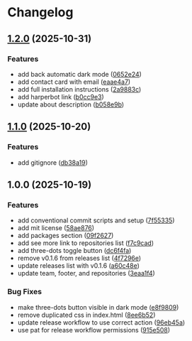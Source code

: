 # Changelog

## [1.2.0](https://github.com/harpertoken/harpertoken.github.io/compare/v1.1.0...v1.2.0) (2025-10-31)


### Features

* add back automatic dark mode ([0652e24](https://github.com/harpertoken/harpertoken.github.io/commit/0652e24cf3b037661844a05829e84ccb98bff50d))
* add contact card with email ([eaae4a7](https://github.com/harpertoken/harpertoken.github.io/commit/eaae4a7a74823d667085cd2cfd235d33de7e353b))
* add full installation instructions ([2a9883c](https://github.com/harpertoken/harpertoken.github.io/commit/2a9883c205af889f96d461be27e44f0e580526e5))
* add harperbot link ([b0cc9e3](https://github.com/harpertoken/harpertoken.github.io/commit/b0cc9e3ccab3126da97ac7e47375398e8b9d3e3f))
* update about description ([b058e9b](https://github.com/harpertoken/harpertoken.github.io/commit/b058e9b00702ddbaea3e50408c4e995ee3a7d1bd))

## [1.1.0](https://github.com/harpertoken/harpertoken.github.io/compare/v1.0.0...v1.1.0) (2025-10-20)


### Features

* add gitignore ([db38a19](https://github.com/harpertoken/harpertoken.github.io/commit/db38a196cf923d79adaf22d1ad44f42662415257))

## 1.0.0 (2025-10-19)


### Features

* add conventional commit scripts and setup ([7f55335](https://github.com/harpertoken/harpertoken.github.io/commit/7f55335e129fe016f00f4921cc4236244517272c))
* add mit license ([58ae876](https://github.com/harpertoken/harpertoken.github.io/commit/58ae8761a48ad1d539e6ff9edb8eabf5d2a7410b))
* add packages section ([09f2627](https://github.com/harpertoken/harpertoken.github.io/commit/09f2627b1e4dbc85276860f0b31a26191a46a030))
* add see more link to repositories list ([f7c9cad](https://github.com/harpertoken/harpertoken.github.io/commit/f7c9cad1416ff064b9cbaaaafaff5be0cf03dc0a))
* add three-dots toggle button ([dc6f4fa](https://github.com/harpertoken/harpertoken.github.io/commit/dc6f4fa8417e1a153b0d36b7536a73d89c4ba31a))
* remove v0.1.6 from releases list ([4f7296e](https://github.com/harpertoken/harpertoken.github.io/commit/4f7296e4d473f6fcdf37808a2ebce48d80d6ad8b))
* update releases list with v0.1.6 ([a60c48e](https://github.com/harpertoken/harpertoken.github.io/commit/a60c48ed3767f72d51f0b45e64bb8c1a1c47da8b))
* update team, footer, and repositories ([3eaa1f4](https://github.com/harpertoken/harpertoken.github.io/commit/3eaa1f429253f23793273c262712728b809c6d9d))


### Bug Fixes

* make three-dots button visible in dark mode ([e8f9809](https://github.com/harpertoken/harpertoken.github.io/commit/e8f98099b38ae8b2460be883a92f8c57be197ea4))
* remove duplicated css in index.html ([8ee6b52](https://github.com/harpertoken/harpertoken.github.io/commit/8ee6b525920010af6049c460d8082a113dcc3e85))
* update release workflow to use correct action ([96eb45a](https://github.com/harpertoken/harpertoken.github.io/commit/96eb45a055d1a3408199c6c0166a06d291eb8125))
* use pat for release workflow permissions ([915e508](https://github.com/harpertoken/harpertoken.github.io/commit/915e50871e7af9846d1c9ade6e06deab178e3088))
